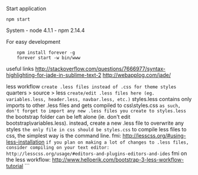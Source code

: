Start application
```
npm start
```
System
	- node 4.1.1
	- npm 2.14.4

For easy development
```
	npm install forever -g
	forever start -w bin/www
```

useful links
http://stackoverflow.com/questions/7666977/syntax-highlighting-for-jade-in-sublime-text-2
http://webapplog.com/jade/

less workflow ```
create .less files instead of .css for theme styles ```
quarters > source > less ```
create/edit .less files here (eg. variables.less, header.less, navbar.less, etc.) ```
styles.less contains only imports to other .less files and gets compiled to css\styles.css ```
as such, don't forget to import any new .less files you create to styles.less ```
the bootstrap folder can be left alone (ie. don't edit bootstrap\variables.less). instead, create a new .less file to overwrite any styles ```
the only file in css should be styles.css ```
to compile less files to css, the simplest way is the command line. fmi: http://lesscss.org/#using-less-installation ```
if you plan on making a lot of changes to .less files, consider compiling on your text editor: http://lesscss.org/usage/#editors-and-plugins-editors-and-ides ```
fmi on the less workflow: http://www.helloerik.com/bootstrap-3-less-workflow-tutorial ```